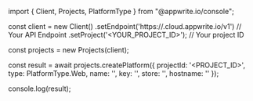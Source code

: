 import { Client, Projects, PlatformType } from "@appwrite.io/console";

const client = new Client()
    .setEndpoint('https://<REGION>.cloud.appwrite.io/v1') // Your API Endpoint
    .setProject('<YOUR_PROJECT_ID>'); // Your project ID

const projects = new Projects(client);

const result = await projects.createPlatform({
    projectId: '<PROJECT_ID>',
    type: PlatformType.Web,
    name: '<NAME>',
    key: '<KEY>',
    store: '<STORE>',
    hostname: ''
});

console.log(result);
